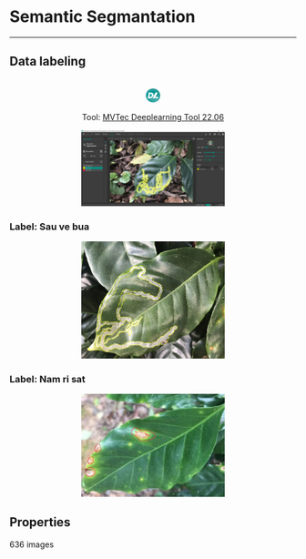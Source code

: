 # Semantic Segmantation

---

## Data labeling

<div align="center" style="display: inline_block"><br>

<img src='storage/tool_icon.jpg' style='width: 5%'>

Tool: [MVTec Deeplearning Tool 22.06](https://www.mvtec.com/products/deep-learning-tool) 

<img src='storage/tool_label.png' style='width: 50%'>
</div>



### Label: Sau ve bua
<div align="center" style="inline_block">
<img src='storage/label_sauvebua.png' style='width: 50%'>
</div>

### Label: Nam ri sat
<div align="center" style="inline_block">
<img src='storage/label_namrisat.jpg' style='width: 50%'>
</div>

## Properties
636 images